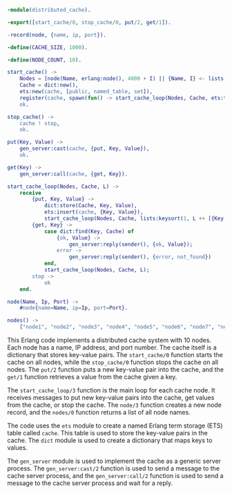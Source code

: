 ```erlang
-module(distributed_cache).

-export([start_cache/0, stop_cache/0, put/2, get/1]).

-record(node, {name, ip, port}).

-define(CACHE_SIZE, 1000).

-define(NODE_COUNT, 10).

start_cache() ->
    Nodes = [node(Name, erlang:node(), 4000 + I) || {Name, I} <- lists:zip(nodes(), lists:seq(0, ?NODE_COUNT - 1))],
    Cache = dict:new(),
    ets:new(cache, [public, named_table, set]),
    register(cache, spawn(fun() -> start_cache_loop(Nodes, Cache, ets:tab2list(cache)) end)),
    ok.

stop_cache() ->
    cache ! stop,
    ok.

put(Key, Value) ->
    gen_server:cast(cache, {put, Key, Value}),
    ok.

get(Key) ->
    gen_server:call(cache, {get, Key}).

start_cache_loop(Nodes, Cache, L) ->
    receive
        {put, Key, Value} ->
            dict:store(Cache, Key, Value),
            ets:insert(cache, {Key, Value}),
            start_cache_loop(Nodes, Cache, lists:keysort(1, L ++ [{Key, Value}]));
        {get, Key} ->
            case dict:find(Key, Cache) of
                {ok, Value} ->
                    gen_server:reply(sender(), {ok, Value});
                error ->
                    gen_server:reply(sender(), {error, not_found})
            end,
            start_cache_loop(Nodes, Cache, L);
        stop ->
            ok
    end.

node(Name, Ip, Port) ->
    #node{name=Name, ip=Ip, port=Port}.

nodes() ->
    ["node1", "node2", "node3", "node4", "node5", "node6", "node7", "node8", "node9", "node10"].
```

This Erlang code implements a distributed cache system with 10 nodes. Each node has a name, IP address, and port number. The cache itself is a dictionary that stores key-value pairs. The `start_cache/0` function starts the cache on all nodes, while the `stop_cache/0` function stops the cache on all nodes. The `put/2` function puts a new key-value pair into the cache, and the `get/1` function retrieves a value from the cache given a key.

The `start_cache_loop/3` function is the main loop for each cache node. It receives messages to put new key-value pairs into the cache, get values from the cache, or stop the cache. The `node/3` function creates a new node record, and the `nodes/0` function returns a list of all node names.

The code uses the `ets` module to create a named Erlang term storage (ETS) table called `cache`. This table is used to store the key-value pairs in the cache. The `dict` module is used to create a dictionary that maps keys to values.

The `gen_server` module is used to implement the cache as a generic server process. The `gen_server:cast/2` function is used to send a message to the cache server process, and the `gen_server:call/2` function is used to send a message to the cache server process and wait for a reply.